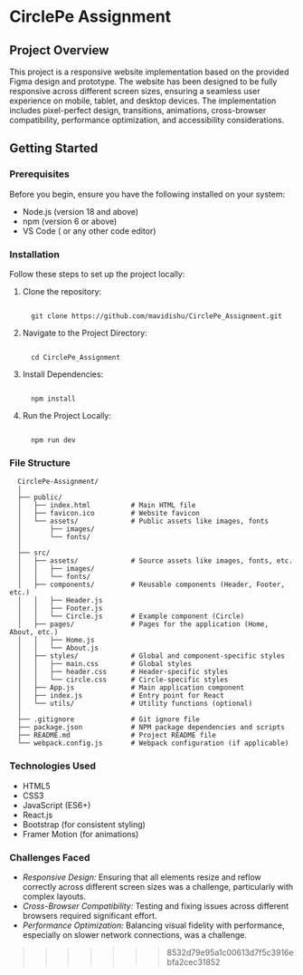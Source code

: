 # CirclePe Assignment


## Project Overview
This project is a responsive website implementation based on the provided Figma design and prototype. The website has been designed to be fully responsive across different screen sizes, ensuring a seamless user experience on mobile, tablet, and desktop devices. The implementation includes pixel-perfect design, transitions, animations, cross-browser compatibility, performance optimization, and accessibility considerations.

## Getting Started

### Prerequisites
Before you begin, ensure you have the following installed on your system:

 - Node.js (version 18 and above)
 - npm (version 6 or above)
 - VS Code ( or any other code editor)

### Installation

Follow these steps to set up the project locally:

  1. Clone the repository:
     ```
     
       git clone https://github.com/mavidishu/CirclePe_Assignment.git
     
     ```
  2. Navigate to the Project Directory:

     ```
     
       cd CirclePe_Assignment
     
     ```
  3. Install Dependencies:

     ```
     
       npm install
     
     ```
  4. Run the Project Locally:

     ```
     
       npm run dev
     
     ```

### File Structure
  ```
    CirclePe-Assignment/
    │
    ├── public/
    │   ├── index.html          # Main HTML file
    │   ├── favicon.ico         # Website favicon
    │   └── assets/             # Public assets like images, fonts
    │       ├── images/
    │       └── fonts/
    │
    ├── src/
    │   ├── assets/             # Source assets like images, fonts, etc.
    │   │   ├── images/
    │   │   └── fonts/
    │   ├── components/         # Reusable components (Header, Footer, etc.)
    │   │   ├── Header.js
    │   │   ├── Footer.js
    │   │   └── Circle.js       # Example component (Circle)
    │   ├── pages/              # Pages for the application (Home, About, etc.)
    │   │   ├── Home.js
    │   │   └── About.js
    │   ├── styles/             # Global and component-specific styles
    │   │   ├── main.css        # Global styles
    │   │   ├── header.css      # Header-specific styles
    │   │   └── circle.css      # Circle-specific styles
    │   ├── App.js              # Main application component
    │   ├── index.js            # Entry point for React
    │   └── utils/              # Utility functions (optional)
    │
    ├── .gitignore              # Git ignore file
    ├── package.json            # NPM package dependencies and scripts
    ├── README.md               # Project README file
    └── webpack.config.js       # Webpack configuration (if applicable)
  ```

### Technologies Used
 - HTML5
 - CSS3
 - JavaScript (ES6+)
 - React.js
 - Bootstrap (for consistent styling)
 - Framer Motion (for animations)

### Challenges Faced
 - *Responsive Design:* Ensuring that all elements resize and reflow correctly across different screen sizes was a challenge, particularly with complex layouts.
 - *Cross-Browser Compatibility:* Testing and fixing issues across different browsers required significant effort.
 - *Performance Optimization:* Balancing visual fidelity with performance, especially on slower network connections, was a challenge.

>>>>>>> 8532d79e95a1c00613d7f5c3916ebfa2cec31852
